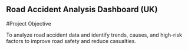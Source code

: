 ## Road Accident Analysis Dashboard (UK)                                                                                                                               
#Project Objective                                                                                                                                                              

 
To analyze road accident data and identify trends, causes, and high-risk factors to improve road safety and reduce casualties.
